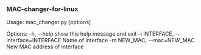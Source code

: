 ### MAC-changer-for-linux

<p>Usage: mac_changer.py [options]

Options:
  -h, --help            show this help message and exit
  -i INTERFACE, --interface=INTERFACE
                        Name of interface
  -m NEW_MAC, --mac=NEW_MAC
                        New MAC address of interface
</p>
